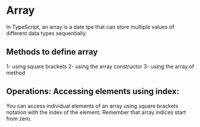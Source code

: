# Array

In TypeScript, an array is a date tpe that can store multiple values of different data types sequentially.

## Methods to define array

1- using square brackets
2- using the array constructor
3- using the array.of method

## Operations: Accessing elements using index:

You can access individual elements of an array using square brackets notation with the index of the element. Remember that array indices start from zero.